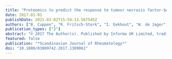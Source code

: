 ```yaml
---
title: "Proteomics to predict the response to tumour necrosis factor-$α$ inhibitors in rheumatoid arthritis using a supervised cluster-analysis based protein score"
date: 2017-01-01
publishDate: 2021-03-02T15:59:13.567545Z
authors: ["B. Cuppen", "R. Fritsch-Stork", "I. Eekhout", "W. de Jager", "A. Marijnissen", "J. Bijlsma", "M. Custers", "J. van Laar", "F. Lafeber", "P. Welsing"]
publication_types: ["2"]
abstract: "© 2017 The Author(s). Published by Informa UK Limited, trading as Taylor  &  Francis Group. Objective: In rheumatoid arthritis (RA), it is of major importance to identify non-responders to tumour necrosis factor-$α$ inhibitors (TNFi) before starting treatment, to prevent a delay in effective treatment. We developed a protein score for the response to TNFi treatment in RA and investigated its predictive value. Method: In RA patients eligible for biological treatment included in the BiOCURA registry, 53 inflammatory proteins were measured using xMAP® technology. A supervised cluster analysis method, partial least squares (PLS), was used to select the best combination of proteins. Using logistic regression, a predictive model containing readily available clinical parameters was developed and the potential of this model with and without the protein score to predict European League Against Rheumatism (EULAR) response was assessed using the area under the receiving operating characteristics curve (AUC-ROC) and the net reclassification index (NRI). Results: For the development step (n = 65 patient), PLS revealed 12 important proteins: CCL3 (macrophage inflammatory protein, MIP1a), CCL17 (thymus and activation-regulated chemokine), CCL19 (MIP3b), CCL22 (macrophage-derived chemokine), interleukin-4 (IL-4), IL-6, IL-7, IL-15, soluble cluster of differentiation 14 (sCD14), sCD74 (macrophage migration inhibitory factor), soluble IL-1 receptor I, and soluble tumour necrosis factor receptor II. The protein score scarcely improved the AUC-ROC (0.72 to 0.77) and the ability to improve classification and reclassification (NRI = 0.05). In validation (n = 185), the model including protein score did not improve the AUC-ROC (0.71 to 0.67) or the reclassification (NRI = −0.11). Conclusion: No proteomic predictors were identified that were more suitable than clinical parameters in distinguishing TNFi non-responders from responders before the start of treatment. As the results of previous studies and this study are disparate, we currently have no proteomic predictors for the response to TNFi."
featured: false
publication: "*Scandinavian Journal of Rheumatology*"
doi: "10.1080/03009742.2017.1309061"
---
```


